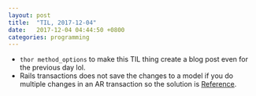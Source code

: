 ```yaml
---
layout: post
title:  "TIL, 2017-12-04"
date:   2017-12-04 04:44:50 +0800
categories: programming
---
```


- `thor method_options` to make this TIL thing create a blog post even for the previous day lol.
- Rails transactions does not save the changes to a model if you do multiple changes in an AR transaction so the solution is [Reference](https://github.com/dylanahsmith/ar_transaction_changes).
